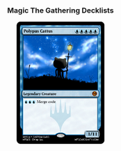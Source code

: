 <div align="center">
  <h3>Magic The Gathering Decklists</h3>
  <img src="polypus-cattus-magic-tcg-card.png" width="40%">
</div>
